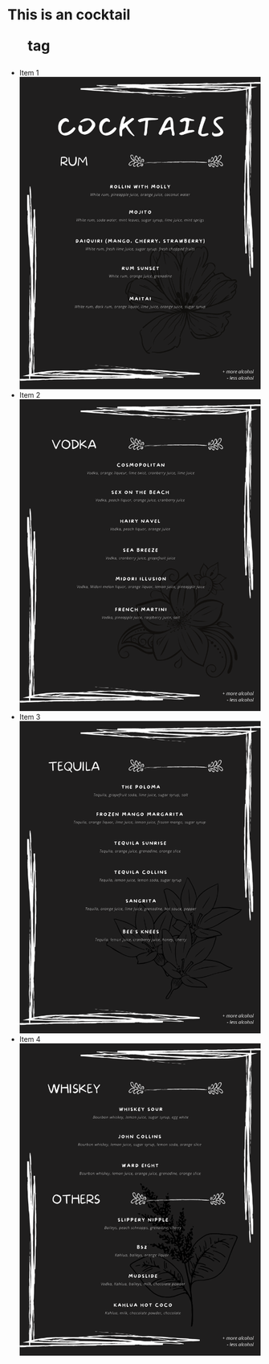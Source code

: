 # This is an cocktail <Menu> tag
  * Item 1
  ![GitHub Logo](https://github.com/YJDIFF/living/blob/YJDIFF-cocktails/1.png)
  * Item 2
  ![GitHub Logo](https://github.com/YJDIFF/living/blob/YJDIFF-cocktails/2.png)
  * Item 3
  ![GitHub Logo](https://github.com/YJDIFF/living/blob/YJDIFF-cocktails/3.png)
  * Item 4
  ![GitHub Logo](https://github.com/YJDIFF/living/blob/YJDIFF-cocktails/4.png)
